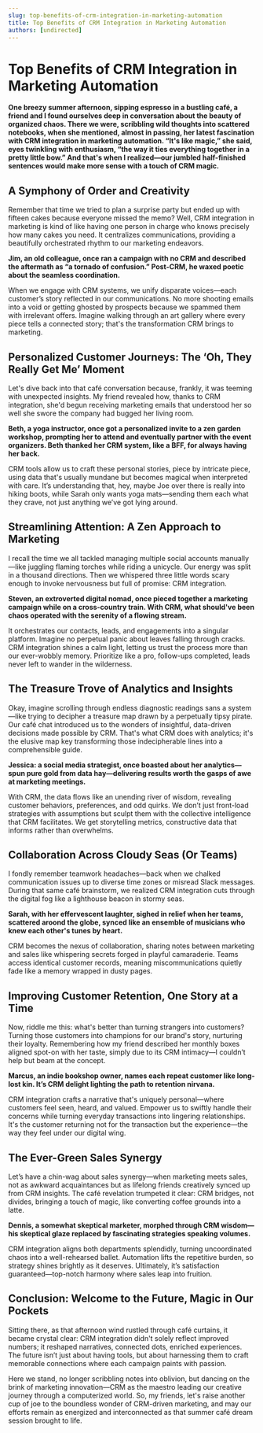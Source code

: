 ```yaml
---
slug: top-benefits-of-crm-integration-in-marketing-automation
title: Top Benefits of CRM Integration in Marketing Automation
authors: [undirected]
---
```



# Top Benefits of CRM Integration in Marketing Automation

**One breezy summer afternoon, sipping espresso in a bustling café, a friend and I found ourselves deep in conversation about the beauty of organized chaos. There we were, scribbling wild thoughts into scattered notebooks, when she mentioned, almost in passing, her latest fascination with CRM integration in marketing automation. “It's like magic,” she said, eyes twinkling with enthusiasm, “the way it ties everything together in a pretty little bow.” And that's when I realized—our jumbled half-finished sentences would make more sense with a touch of CRM magic.**

## A Symphony of Order and Creativity

Remember that time we tried to plan a surprise party but ended up with fifteen cakes because everyone missed the memo? Well, CRM integration in marketing is kind of like having one person in charge who knows precisely how many cakes you need. It centralizes communications, providing a beautifully orchestrated rhythm to our marketing endeavors. 

**Jim, an old colleague, once ran a campaign with no CRM and described the aftermath as “a tornado of confusion.” Post-CRM, he waxed poetic about the seamless coordination.**

When we engage with CRM systems, we unify disparate voices—each customer’s story reflected in our communications. No more shooting emails into a void or getting ghosted by prospects because we spammed them with irrelevant offers. Imagine walking through an art gallery where every piece tells a connected story; that's the transformation CRM brings to marketing.

## Personalized Customer Journeys: The ‘Oh, They Really Get Me’ Moment

Let's dive back into that café conversation because, frankly, it was teeming with unexpected insights. My friend revealed how, thanks to CRM integration, she'd begun receiving marketing emails that understood her so well she swore the company had bugged her living room. 

**Beth, a yoga instructor, once got a personalized invite to a zen garden workshop, prompting her to attend and eventually partner with the event organizers. Beth thanked her CRM system, like a BFF, for always having her back.**

CRM tools allow us to craft these personal stories, piece by intricate piece, using data that's usually mundane but becomes magical when interpreted with care. It’s understanding that, hey, maybe Joe over there is really into hiking boots, while Sarah only wants yoga mats—sending them each what they crave, not just anything we’ve got lying around.

## Streamlining Attention: A Zen Approach to Marketing

I recall the time we all tackled managing multiple social accounts manually—like juggling flaming torches while riding a unicycle. Our energy was split in a thousand directions. Then we whispered three little words scary enough to invoke nervousness but full of promise: CRM integration.

**Steven, an extroverted digital nomad, once pieced together a marketing campaign while on a cross-country train. With CRM, what should've been chaos operated with the serenity of a flowing stream.**

It orchestrates our contacts, leads, and engagements into a singular platform. Imagine no perpetual panic about leaves falling through cracks. CRM integration shines a calm light, letting us trust the process more than our ever-wobbly memory. Prioritize like a pro, follow-ups completed, leads never left to wander in the wilderness.

## The Treasure Trove of Analytics and Insights

Okay, imagine scrolling through endless diagnostic readings sans a system—like trying to decipher a treasure map drawn by a perpetually tipsy pirate. Our café chat introduced us to the wonders of insightful, data-driven decisions made possible by CRM. That's what CRM does with analytics; it's the elusive map key transforming those indecipherable lines into a comprehensible guide.

**Jessica: a social media strategist, once boasted about her analytics—spun pure gold from data hay—delivering results worth the gasps of awe at marketing meetings.**

With CRM, the data flows like an unending river of wisdom, revealing customer behaviors, preferences, and odd quirks. We don’t just front-load strategies with assumptions but sculpt them with the collective intelligence that CRM facilitates. We get storytelling metrics, constructive data that informs rather than overwhelms.

## Collaboration Across Cloudy Seas (Or Teams)

I fondly remember teamwork headaches—back when we chalked communication issues up to diverse time zones or misread Slack messages. During that same café brainstorm, we realized CRM integration cuts through the digital fog like a lighthouse beacon in stormy seas.

**Sarah, with her effervescent laughter, sighed in relief when her teams, scattered aroond the globe, synced like an ensemble of musicians who knew each other's tunes by heart.**

CRM becomes the nexus of collaboration, sharing notes between marketing and sales like whispering secrets forged in playful camaraderie. Teams access identical customer records, meaning miscommunications quietly fade like a memory wrapped in dusty pages.

## Improving Customer Retention, One Story at a Time

Now, riddle me this: what's better than turning strangers into customers? Turning those customers into champions for our brand's story, nurturing their loyalty. Remembering how my friend described her monthly boxes aligned spot-on with her taste, simply due to its CRM intimacy—I couldn’t help but beam at the concept.

**Marcus, an indie bookshop owner, names each repeat customer like long-lost kin. It’s CRM delight lighting the path to retention nirvana.**

CRM integration crafts a narrative that's uniquely personal—where customers feel seen, heard, and valued. Empower us to swiftly handle their concerns while turning everyday transactions into lingering relationships. It's the customer returning not for the transaction but the experience—the way they feel under our digital wing.

## The Ever-Green Sales Synergy

Let’s have a chin-wag about sales synergy—when marketing meets sales, not as awkward acquaintances but as lifelong friends creatively synced up from CRM insights. The café revelation trumpeted it clear: CRM bridges, not divides, bringing a touch of magic, like converting coffee grounds into a latte.

**Dennis, a somewhat skeptical marketer, morphed through CRM wisdom—his skeptical glaze replaced by fascinating strategies speaking volumes.**

CRM integration aligns both departments splendidly, turning uncoordinated chaos into a well-rehearsed ballet. Automation lifts the repetitive burden, so strategy shines brightly as it deserves. Ultimately, it’s satisfaction guaranteed—top-notch harmony where sales leap into fruition.

## Conclusion: Welcome to the Future, Magic in Our Pockets

Sitting there, as that afternoon wind rustled through café curtains, it became crystal clear: CRM integration didn't solely reflect improved numbers; it reshaped narratives, connected dots, enriched experiences. The future isn’t just about having tools, but about harnessing them to craft memorable connections where each campaign paints with passion.

Here we stand, no longer scribbling notes into oblivion, but dancing on the brink of marketing innovation—CRM as the maestro leading our creative journey through a computerized world. So, my friends, let's raise another cup of joe to the boundless wonder of CRM-driven marketing, and may our efforts remain as energized and interconnected as that summer café dream session brought to life.